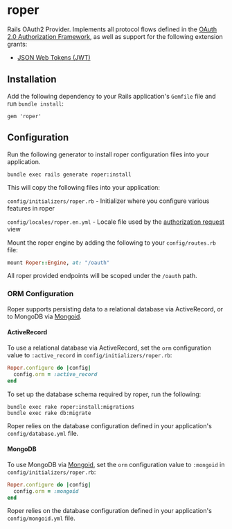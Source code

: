 # roper

Rails OAuth2 Provider. Implements all protocol flows defined in the [OAuth 2.0 Authorization Framework](https://tools.ietf.org/html/rfc6749), as well as support for the following extension grants:

- [JSON Web Tokens (JWT)](https://tools.ietf.org/html/rfc7523)

## Installation

Add the following dependency to your Rails application's `Gemfile` file and run `bundle install`:

    gem 'roper'


## Configuration

Run the following generator to install roper configuration files into your application.

```
bundle exec rails generate roper:install
```

This will copy the following files into your application:

`config/initializers/roper.rb` - Initializer where you configure various features in roper

`config/locales/roper.en.yml` - Locale file used by the [authorization request](https://tools.ietf.org/html/rfc6749#section-4.1.1) view

Mount the roper engine by adding the following to your `config/routes.rb` file:

```ruby
mount Roper::Engine, at: "/oauth"
```

All roper provided endpoints will be scoped under the `/oauth` path.


### ORM Configuration

Roper supports persisting data to a relational database via ActiveRecord, or to MongoDB via [Mongoid](https://docs.mongodb.org/ecosystem/tutorial/ruby-mongoid-tutorial/#ruby-mongoid-tutorial).

#### ActiveRecord

To use a relational database via ActiveRecord, set the `orm` configuration value to `:active_record` in `config/initializers/roper.rb`:

```ruby
Roper.configure do |config|
  config.orm = :active_record
end
```

To set up the database schema required by roper, run the following:

```
bundle exec rake roper:install:migrations
bundle exec rake db:migrate
```

Roper relies on the database configuration defined in your application's `config/database.yml` file.

#### MongoDB

To use MongoDB via [Mongoid](https://docs.mongodb.org/ecosystem/tutorial/ruby-mongoid-tutorial/#ruby-mongoid-tutorial), set the `orm` configuration value to `:mongoid` in `config/initializers/roper.rb`:

```ruby
Roper.configure do |config|
  config.orm = :mongoid
end
```

Roper relies on the database configuration defined in your application's `config/mongoid.yml` file.
